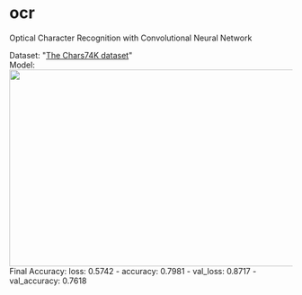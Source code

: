 # ocr
Optical Character Recognition with Convolutional Neural Network

Dataset: "[The Chars74K dataset](http://www.ee.surrey.ac.uk/CVSSP/demos/chars74k/)" <br>
Model: <img src="https://i.imgur.com/4qQWzLk.png" width="750" height="350"/> <br>
Final Accuracy: loss: 0.5742 - accuracy: 0.7981 - val_loss: 0.8717 - val_accuracy: 0.7618 <br>
 
